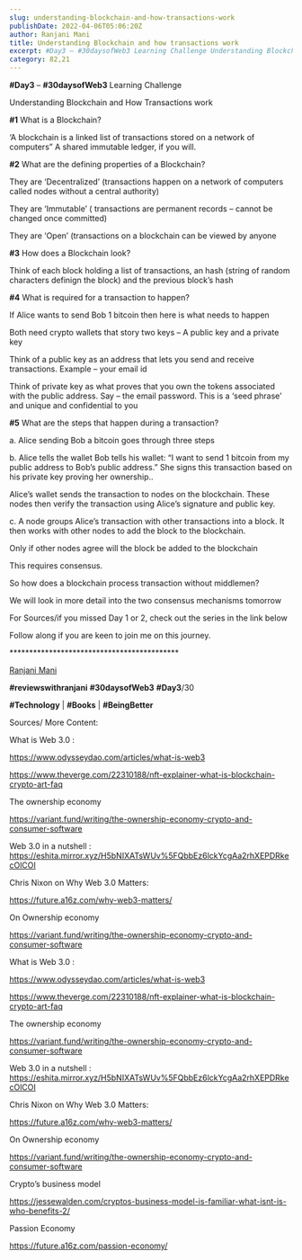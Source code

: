```yaml
---
slug: understanding-blockchain-and-how-transactions-work
publishDate: 2022-04-06T05:06:20Z
author: Ranjani Mani
title: Understanding Blockchain and how transactions work 
excerpt: #Day3 – #30daysofWeb3 Learning Challenge Understanding Blockchain and How Transactions work #1 What is a Blockchain? ‘A blockchain is a linked list of transactions stored on a network of computers” A shared immutable ledger, if you will. #2 What are the defining properties of a Blockchain? They are ‘Decentralized’ (transactions happen on a network of  ... 
category: 82,21
---
```


**#Day3** – **#30daysofWeb3** Learning Challenge

Understanding Blockchain and How Transactions work

**#1** What is a Blockchain?

 ‘A blockchain is a linked list of transactions stored on a network of computers” A shared immutable ledger, if you will.

**#2** What are the defining properties of a Blockchain?

They are ‘Decentralized’ (transactions happen on a network of computers called nodes without a central authority)

They are ‘Immutable’ ( transactions are permanent records – cannot be changed once committed)

They are ‘Open’ (transactions on a blockchain can be viewed by anyone

**#3** How does a Blockchain look?

Think of each block holding a list of transactions, an hash (string of random characters definign the block) and the previous block’s hash

**#4** What is required for a transaction to happen?

If Alice wants to send Bob 1 bitcoin then here is what needs to happen

Both need crypto wallets that story two keys – A public key and a private key

Think of a public key as an address that lets you send and receive transactions. Example – your email id

Think of private key as what proves that you own the tokens associated with the public address. Say – the email password. This is a ‘seed phrase’ and unique and confidential to you

**#5** What are the steps that happen during a transaction?

a. Alice sending Bob a bitcoin goes through three steps

b. Alice tells the wallet Bob tells his wallet: “I want to send 1 bitcoin from my public address to Bob’s public address.” She signs this transaction based on his private key proving her ownership..

Alice’s wallet sends the transaction to nodes on the blockchain. These nodes then verify the transaction using Alice’s signature and public key.

c. A node groups Alice’s transaction with other transactions into a block. It then works with other nodes to add the block to the blockchain.

Only if other nodes agree will the block be added to the blockchain

This requires consensus.

So how does a blockchain process transaction without middlemen?

We will look in more detail into the two consensus mechanisms tomorrow

For Sources/if you missed Day 1 or 2, check out the series in the link below

Follow along if you are keen to join me on this journey.

\*\*\*\*\*\*\*\*\*\*\*\*\*\*\*\*\*\*\*\*\*\*\*\*\*\*\*\*\*\*\*\*\*\*\*\*\*\*\*\*\*\*\*

[Ranjani Mani](https://www.linkedin.com/feed/#)

**#reviewswithranjani** **#30daysofWeb3** **#Day3**/30

**#Technology** | **#Books** | **#BeingBetter**

Sources/ More Content: 

What is Web 3.0 :

<https://www.odysseydao.com/articles/what-is-web3>

<https://www.theverge.com/22310188/nft-explainer-what-is-blockchain-crypto-art-faq>

The ownership economy

<https://variant.fund/writing/the-ownership-economy-crypto-and-consumer-software>

Web 3.0 in a nutshell : <https://eshita.mirror.xyz/H5bNIXATsWUv%5FQbbEz6lckYcgAa2rhXEPDRkecOlCOI>

Chris Nixon on Why Web 3.0 Matters:

<https://future.a16z.com/why-web3-matters/>

On Ownership economy

<https://variant.fund/writing/the-ownership-economy-crypto-and-consumer-software>

What is Web 3.0 :

<https://www.odysseydao.com/articles/what-is-web3>

<https://www.theverge.com/22310188/nft-explainer-what-is-blockchain-crypto-art-faq>

The ownership economy

<https://variant.fund/writing/the-ownership-economy-crypto-and-consumer-software>

Web 3.0 in a nutshell : <https://eshita.mirror.xyz/H5bNIXATsWUv%5FQbbEz6lckYcgAa2rhXEPDRkecOlCOI>

Chris Nixon on Why Web 3.0 Matters:

<https://future.a16z.com/why-web3-matters/>

On Ownership economy

<https://variant.fund/writing/the-ownership-economy-crypto-and-consumer-software>

Crypto’s business model

<https://jessewalden.com/cryptos-business-model-is-familiar-what-isnt-is-who-benefits-2/>

Passion Economy

<https://future.a16z.com/passion-economy/>